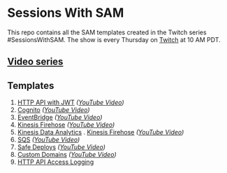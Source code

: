 <!-- Copyright 2020 Amazon.com, Inc. or its affiliates. All Rights Reserved.
SPDX-License-Identifier: MIT-0
//
Permission is hereby granted, free of charge, to any person obtaining a copy of this
software and associated documentation files (the "Software"), to deal in the Software
without restriction, including without limitation the rights to use, copy, modify,
merge, publish, distribute, sublicense, and/or sell copies of the Software, and to
permit persons to whom the Software is furnished to do so.
//
THE SOFTWARE IS PROVIDED "AS IS", WITHOUT WARRANTY OF ANY KIND, EXPRESS OR IMPLIED,
INCLUDING BUT NOT LIMITED TO THE WARRANTIES OF MERCHANTABILITY, FITNESS FOR A
PARTICULAR PURPOSE AND NONINFRINGEMENT. IN NO EVENT SHALL THE AUTHORS OR COPYRIGHT
HOLDERS BE LIABLE FOR ANY CLAIM, DAMAGES OR OTHER LIABILITY, WHETHER IN AN ACTION
OF CONTRACT, TORT OR OTHERWISE, ARISING FROM, OUT OF OR IN CONNECTION WITH THE
SOFTWARE OR THE USE OR OTHER DEALINGS IN THE SOFTWARE. -->

# Sessions With SAM

This repo contains all the SAM templates created in the Twitch series #SessionsWithSAM. The show is every Thursday on [Twitch](https://twitch.tv/aws) at 10 AM PDT.

## [Video series](https://slip.link/sws-vids)

## Templates
1. [HTTP API with JWT](./http-api/README.md) *([YouTube Video](https://youtu.be/klOScYEojzY))*
1. [Cognito](./cognito/README.md) *([YouTube Video](https://youtu.be/nBtWCjKd72M))*
1. [EventBridge](./eventbridge/README.md) *([YouTube Video](https://youtu.be/73R02KufLac))*
1. [Kinesis Firehose](./kinesis-firehose/README.md) *([YouTube Video](https://youtu.be/jdTBtaxs0hA))*
1. [Kinesis Data Analytics](./kinesis-firehose/README.md) . [Kinesis Firehose](./kinesis-firehose/README.md) *([YouTube Video](https://youtu.be/ce0v-q9EVTQ))*
1. [SQS](./sqs/README.md) *([YouTube Video](https://youtu.be/q2rbHMyJBDY))*
1. [Safe Deploys](./safe-deploys/README.md) *([YouTube Video](https://youtu.be/RE4r_6edaXc))*
1. [Custom Domains](./custom-domains/README.md) *([YouTube Video](https://youtu.be/4uXEGNKU5NI))*
1. [HTTP API Access Logging](./http-api-logging/README.md)
